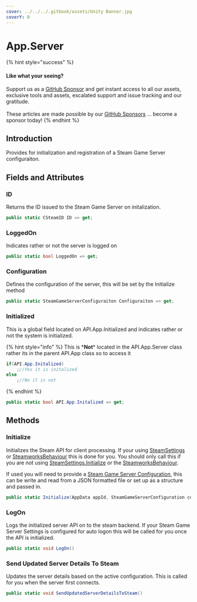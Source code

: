 ```yaml
---
cover: ../../../.gitbook/assets/Unity Banner.jpg
coverY: 0
---
```


# App.Server

{% hint style="success" %}
#### Like what your seeing?

Support us as a [GitHub Sponsor](../../../where-to-buy/become-a-sponsor.md) and get instant access to all our assets, exclusive tools and assets, escalated support and issue tracking and our gratitude.\
\
These articles are made possible by our [GitHub Sponsors](../../../where-to-buy/become-a-sponsor.md) ... become a sponsor today!
{% endhint %}

## &#x20;Introduction

Provides for initialization and registration of a Steam Game Server configuraiton.

## Fields and Attributes

### ID

Returns the ID issued to the Steam Game Server on initalization.

```csharp
public static CSteamID ID => get;
```

### LoggedOn

Indicates rather or not the server is logged on

```csharp
public static bool LoggedOn => get;
```

### Configuration

Defines the configuration of the server, this will be set by the Initialize method

```csharp
public static SteamGameServerConfiguraiton Configuraiton => get;
```

### Initialized

This is a global field located on API.App.Initialized and indicates rather or not the system is initialized.

{% hint style="info" %}
This is \***Not**\* located in the API.App.Server class rather its in the parent API.App class so to access it&#x20;

```csharp
if(API.App.Initalized)
    ;//Yes it is initalized
else
    ;//No it is not
```
{% endhint %}

```csharp
public static bool API.App.Initalized => get;
```

## Methods

### Initialize

Initializes the Steam API for client processing. If your using [SteamSettings](../legacy/quick-start-guide/scriptableobject-initialization.md) or [SteamworksBehaviour](../legacy/quick-start-guide/gameobject-initialization.md) this is done for you. You should only call this if you are not using [SteamSettings.Initialize](../objects/classes/steam-settings/#initialize) or the [SteamworksBehaviour](../legacy/components/steamworks-behaviour.md).

If used you will need to provide a [Steam Game Server Configuration](../objects/classes/steam-game-server-configuration.md), this can be write and read from a JSON formatted file or set up as a structure and passed in.

```csharp
public static Initialize(AppData appId, SteamGameServerConfiguration config);
```

### LogOn

Logs the initialized server API on to the steam backend. If your Steam Game Server Settings is configured for auto logon this will be called for you once the API is initialized.

```csharp
public static void LogOn()
```

### Send Updated Server Details To Steam

Updates the server details based on the active configuration. This is called for you when the server first connects.

```csharp
public static void SendUpdatedServerDetailsToSteam()
```
